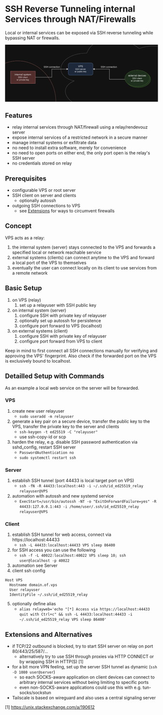 # SSH Reverse Tunneling internal Services through NAT/Firewalls

Local or internal services can be exposed via SSH reverse tunneling while bypassing NAT or firewalls.

![SSH reverse tunnel concept](concept.png)

## Features
- relay internal services through NAT/firewall using a relay/rendevouz server
- expose internal services of a restricted network in a secure manner
- manage internal systems or exfiltrate data
- no need to install extra software, merely for convenience
- no need to open ports on either end, the only port open is the relay's SSH server
- no credentials stored on relay

## Prerequisites
- configurable VPS or root server
- SSH client on server and clients
  - optionally autossh
- outgoing SSH connections to VPS
  - see [Extensions](#extensions-and-alternatives) for ways to circumvent firewalls

## Concept
VPS acts as a relay:
1. the internal system (server) stays connected to the VPS and forwards a specified local or network reachable service
2. external systems (clients) can connect anytime to the VPS and forward a local port of the VPS to themselves
3. eventually the user can connect locally on its client to use services from a remote network


## Basic Setup
1. on VPS (relay)
	1. set up a relayuser with SSH public key
2. on internal system (server)
	1. configure SSH with private key of relayuser
	2. optionally set up autossh for persistence
	3. configure port forward to VPS (localhost)
3. on external systems (client)
	1. configure SSH with private key of relayuser
	2. configure port forward from VPS to client

Keep in mind to first connect all SSH connections manually for verifying and approving the VPS' fingerprint. Also check if the forwarded port on the VPS is exclusively bound to localhost.


## Detailled Setup with Commands
As an example a local web service on the server will be forwarded.

### VPS
1. create new user relayuser
    * `sudo useradd -m relayuser`
2. generate a key pair on a secure device, transfer the public key to the VPS, transfer the private key to the server and clients
    * `ssh-keygen -t ed25519 -C "relayuser"`
    * use ssh-copy-id or scp
3. harden the relay, e.g. disable SSH password authentication via sshd_config, restart SSH server
    * `PasswordAuthentication no`
    * `sudo systemctl restart ssh`

### Server
1. establish SSH tunnel (port 44433 is local target port on VPS)
    * `ssh -fN -R 44433:localhost:443 -i ~/.ssh/id_ed25519_relay relayuser@VPS`
2. automation with autossh and new systemd service
    * `ExecStart=/usr/bin/autossh -NT -o "ExitOnForwardFailure=yes" -R 44433:127.0.0.1:443 -i /home/user/.ssh/id_ed25519_relay relayuser@VPS`

### Client
1. establish SSH tunnel for web access, connect via https://localhost:44433
    * `ssh -L 44433:localhost:44433 VPS sleep 86400`
2. for SSH access you can use the following
    * `ssh -f -L 40022:localhost:40022 VPS sleep 10; ssh user@localhost -p 40022`
3. automation see Server
4. client ssh config
```
Host VPS
  Hostname domain.of.vps
  User relayuser
  IdentityFile ~/.ssh/id_ed25519_relay
```
5. optionally define alias
    * `alias relayweb='echo "[*] Access via https://localhost:44433 quit with Ctrl+c" && ssh -L 44433:localhost:44433 -i ~/.ssh/id_ed25519_relay VPS sleep 86400'`

## Extensions and Alternatives
* if TCP/22 outbound is blocked, try to start SSH server on relay on port 80/443/25/587/...
  * alternatively try to use SSH through proxies via HTTP CONNECT or by wrapping SSH in HTTP(S) [1]
* for a bit more VPN feeling, set up the server SSH tunnel as dynamic (`ssh -D 1080 user@server`)
  * so each SOCKS-aware application on client devices can connect to arbitrary internal services without being limiting to specific ports
  * even non-SOCKS-aware applications could use this with e.g. tun-socks/sockstun
* Tailscale is based on wireguard and also uses a central signaling server



[1] https://unix.stackexchange.com/a/190612
